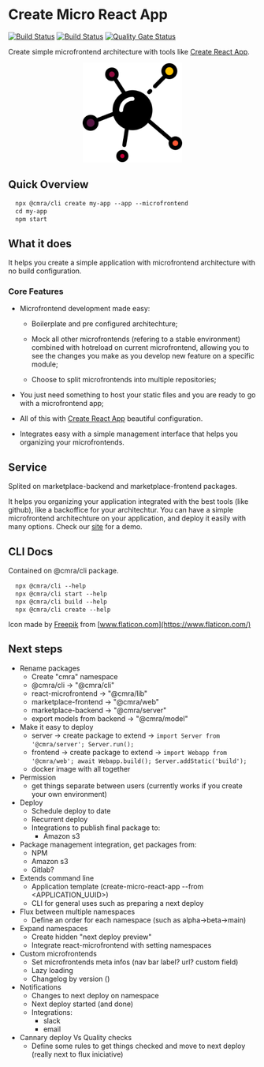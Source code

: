 # Create Micro React App

[![Build Status](https://travis-ci.com/matheusmr13/create-microfrontend-react-app.svg?branch=master)](https://travis-ci.com/matheusmr13/create-microfrontend-react-app)
[![Build Status](https://dev.azure.com/matheusmr13/create-microfrontend-react-app/_apis/build/status/matheusmr13.create-microfrontend-react-app?branchName=master)](https://dev.azure.com/matheusmr13/create-microfrontend-react-app/_build/latest?definitionId=2&branchName=master)
[![Quality Gate Status](https://sonarcloud.io/api/project_badges/measure?project=matheusmr13_create-microfrontend-react-app&metric=alert_status)](https://sonarcloud.io/dashboard?id=matheusmr13_create-microfrontend-react-app)

Create simple microfrontend architecture with tools like [Create React App](https://github.com/facebook/create-react-app).

<p align="center">
  <img src="icon.svg" width="40%">
</p>

## Quick Overview

```
  npx @cmra/cli create my-app --app --microfrontend
  cd my-app
  npm start
```

## What it does

It helps you create a simple application with microfrontend architecture with no build configuration.

### Core Features

- Microfrontend development made easy:

  - Boilerplate and pre configured architechture;

  - Mock all other microfrontends (refering to a stable environment) combined with hotreload on current microfrontend, allowing you to see the changes you make as you develop new feature on a specific module;

  - Choose to split microfrontends into multiple repositories;

- You just need something to host your static files and you are ready to go with a microfrontend app;

- All of this with [Create React App](https://github.com/facebook/create-react-app) beautiful configuration.

- Integrates easy with a simple management interface that helps you organizing your microfrontends.

## Service

Splited on marketplace-backend and marketplace-frontend packages.

It helps you organizing your application integrated with the best tools (like github), like a backoffice for your architechtur.
You can have a simple microfrontend architechture on your application, and deploy it easily with many options.
Check our [site](https://matheusmr13.github.io/create-micro-react-app) for a demo.

## CLI Docs

Contained on @cmra/cli package.

```
  npx @cmra/cli --help
  npx @cmra/cli start --help
  npx @cmra/cli build --help
  npx @cmra/cli create --help
```

Icon made by [Freepik](https://www.flaticon.com/authors/freepik) from [www.flaticon.com](https://www.flaticon.com/)

## Next steps

- Rename packages
  - Create "cmra" namespace
  - @cmra/cli -> "@cmra/cli"
  - react-microfrontend -> "@cmra/lib"
  - marketplace-frontend -> "@cmra/web"
  - marketplace-backend -> "@cmra/server"
  - export models from backend -> "@cmra/model"
- Make it easy to deploy
  - server -> create package to extend -> `import Server from '@cmra/server'; Server.run();`
  - frontend -> create package to extend -> `import Webapp from '@cmra/web'; await Webapp.build(); Server.addStatic('build');`
  - docker image with all together
- Permission
  - get things separate between users (currently works if you create your own environment)
- Deploy
  - Schedule deploy to date
  - Recurrent deploy
  - Integrations to publish final package to:
    - Amazon s3
- Package management integration, get packages from:
  - NPM
  - Amazon s3
  - Gitlab?
- Extends command line
  - Application template (create-micro-react-app --from <APPLICATION_UUID>)
  - CLI for general uses such as preparing a next deploy
- Flux between multiple namespaces
  - Define an order for each namespace (such as alpha->beta->main)
- Expand namespaces
  - Create hidden "next deploy preview"
  - Integrate react-microfrontend with setting namespaces
- Custom microfrontends
  - Set microfrontends meta infos (nav bar label? url? custom field)
  - Lazy loading
  - Changelog by version ()
- Notifications
  - Changes to next deploy on namespace
  - Next deploy started (and done)
  - Integrations:
    - slack
    - email
- Cannary deploy Vs Quality checks
  - Define some rules to get things checked and move to next deploy (really next to flux iniciative)
